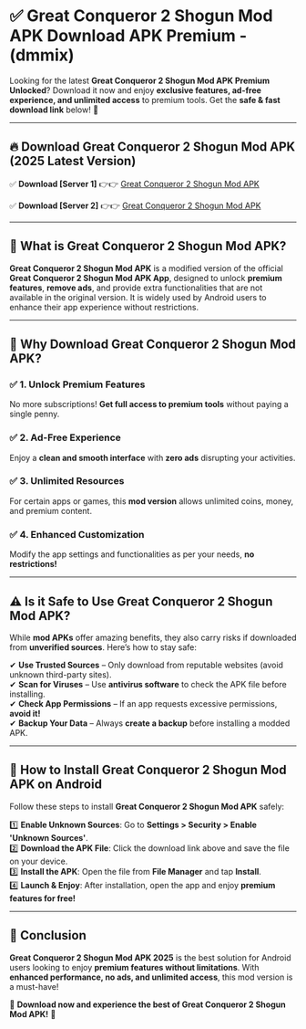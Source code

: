 
# ✅ Great Conqueror 2 Shogun Mod APK Download APK Premium -  (dmmix) 

Looking for the latest **Great Conqueror 2 Shogun Mod APK Premium Unlocked**? Download it now and enjoy **exclusive features, ad-free experience, and unlimited access** to premium tools. Get the **safe & fast download link** below! 🚀

---

## 🔥 Download Great Conqueror 2 Shogun Mod APK (2025 Latest Version)

✅ **Download [Server 1]** 👉👉 [Great Conqueror 2 Shogun Mod APK ](https://apkcomod.com?title=Great_Conqueror_2_Shogun_Mod_APK)  

✅ **Download [Server 2]** 👉👉 [Great Conqueror 2 Shogun Mod APK ](https://apkcomod.com?title=Great_Conqueror_2_Shogun_Mod_APK)  


---

## 📌 What is Great Conqueror 2 Shogun Mod APK?

**Great Conqueror 2 Shogun Mod APK** is a modified version of the official **Great Conqueror 2 Shogun Mod APK App**, designed to unlock **premium features**, **remove ads**, and provide extra functionalities that are not available in the original version. It is widely used by Android users to enhance their app experience without restrictions.

---

## 🌟 Why Download Great Conqueror 2 Shogun Mod APK?

### ✅ 1. Unlock Premium Features
No more subscriptions! **Get full access to premium tools** without paying a single penny.

### ✅ 2. Ad-Free Experience
Enjoy a **clean and smooth interface** with **zero ads** disrupting your activities.

### ✅ 3. Unlimited Resources
For certain apps or games, this **mod version** allows unlimited coins, money, and premium content.

### ✅ 4. Enhanced Customization
Modify the app settings and functionalities as per your needs, **no restrictions!**

---

## ⚠️ Is it Safe to Use Great Conqueror 2 Shogun Mod APK?

While **mod APKs** offer amazing benefits, they also carry risks if downloaded from **unverified sources**. Here’s how to stay safe:

✔ **Use Trusted Sources** – Only download from reputable websites (avoid unknown third-party sites).  
✔ **Scan for Viruses** – Use **antivirus software** to check the APK file before installing.  
✔ **Check App Permissions** – If an app requests excessive permissions, **avoid it!**  
✔ **Backup Your Data** – Always **create a backup** before installing a modded APK.

---

## 📲 How to Install Great Conqueror 2 Shogun Mod APK on Android

Follow these steps to install **Great Conqueror 2 Shogun Mod APK** safely:

1️⃣ **Enable Unknown Sources**: Go to **Settings > Security > Enable 'Unknown Sources'**.  
2️⃣ **Download the APK File**: Click the download link above and save the file on your device.  
3️⃣ **Install the APK**: Open the file from **File Manager** and tap **Install**.  
4️⃣ **Launch & Enjoy**: After installation, open the app and enjoy **premium features for free!**

---

## 🚀 Conclusion

**Great Conqueror 2 Shogun Mod APK 2025** is the best solution for Android users looking to enjoy **premium features without limitations**. With **enhanced performance, no ads, and unlimited access**, this mod version is a must-have!

🔻 **Download now and experience the best of Great Conqueror 2 Shogun Mod APK!** 🔻

